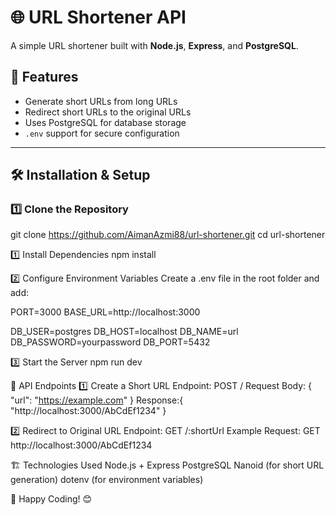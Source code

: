 # 🌐 URL Shortener API

A simple URL shortener built with **Node.js**, **Express**, and **PostgreSQL**.

## 🚀 Features

- Generate short URLs from long URLs
- Redirect short URLs to the original URLs
- Uses PostgreSQL for database storage
- `.env` support for secure configuration

---

## 🛠️ Installation & Setup

### 1️⃣ Clone the Repository

git clone https://github.com/AimanAzmi88/url-shortener.git
cd url-shortener

1️⃣ Install Dependencies
npm install

2️⃣ Configure Environment Variables
Create a .env file in the root folder and add:

PORT=3000
BASE_URL=http://localhost:3000

DB_USER=postgres
DB_HOST=localhost
DB_NAME=url
DB_PASSWORD=yourpassword
DB_PORT=5432

3️⃣ Start the Server
npm run dev

📌 API Endpoints
1️⃣ Create a Short URL
Endpoint: POST /
Request Body: {
"url": "https://example.com"
}
Response:{
"http://localhost:3000/AbCdEf1234"
}

2️⃣ Redirect to Original URL
Endpoint: GET /:shortUrl
Example Request: GET http://localhost:3000/AbCdEf1234

🏗️ Technologies Used
Node.js + Express
PostgreSQL
Nanoid (for short URL generation)
dotenv (for environment variables)

🚀 Happy Coding! 😊
